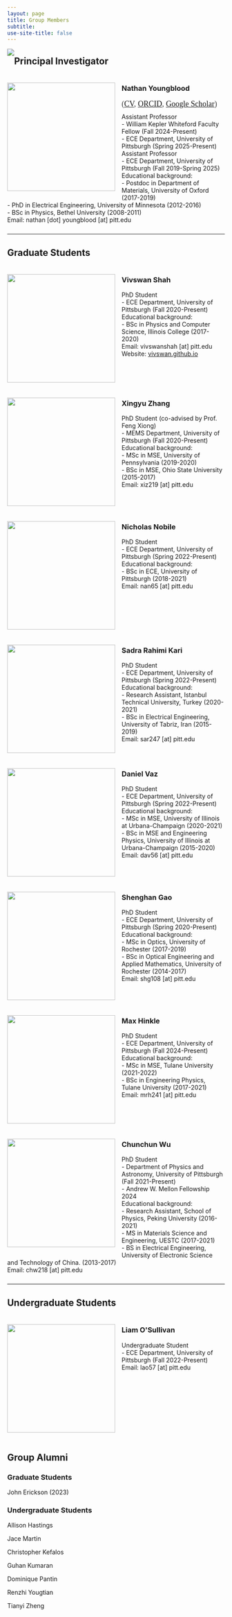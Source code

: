 ```yaml
---
layout: page
title: Group Members
subtitle: 
use-site-title: false
---
```


<img style="float: left; margin: 0px 0px 10px 0px" src="/img/group_pic.jpg"/>

<h2>Principal Investigator</h2>
<div style="display: inline-block; width: 100%;">
<img style="float: left; margin: 20px 15px 15px 0px" src="/img/members_nathan.jpg" height="250" width="250"/>
<h3>Nathan Youngblood</h3>
<span style="font-family: 'Lora', 'Times New Roman', serif; font-size: 18px; color: #404040;">(<a href="../Youngblood_CV_2024.pdf">CV</a>, <a href="https://orcid.org/0000-0003-2552-9376">ORCID</a>, <a href="https://scholar.google.com/citations?user=TFgaqTwAAAAJ&hl=en">Google Scholar</a>)</span>
<p style="margin: 10px 0">
Assistant Professor<br>
 - William Kepler Whiteford Faculty Fellow (Fall 2024-Present)<br>
 - ECE Department, University of Pittsburgh (Spring 2025-Present)<br>
 Assistant Professor<br>
 - ECE Department, University of Pittsburgh (Fall 2019-Spring 2025)<br>
Educational background:<br>
 - Postdoc in Department of Materials, University of Oxford (2017-2019)<br>
 - PhD in Electrical Engineering, University of Minnesota (2012-2016)<br>
 - BSc in Physics, Bethel University (2008-2011)<br>
Email: nathan [dot] youngblood [at] pitt.edu<br>
</p>
</div>

<hr>

<h2>Graduate Students</h2>
<div style="display: inline-block; width: 100%;">
<img style="float: left; margin: 20px 15px 15px 0px" src="/img/members_vivswan.jpg" height="250" width="250"/>
<h3>Vivswan Shah</h3>
<p style="margin: 10px 0">
PhD Student<br>
 - ECE Department, University of Pittsburgh (Fall 2020-Present)<br>
Educational background:<br>
 - BSc in Physics and Computer Science, Illinois College (2017-2020)<br>
Email: vivswanshah [at] pitt.edu<br>
Website: <a href="https://vivswan.github.io">vivswan.github.io</a>
</p>
</div>

<div style="display: inline-block; width: 100%;">
<img style="float: left; margin: 20px 15px 15px 0px" src="/img/members_xingyu.jpg" height="250" width="250"/>
<h3>Xingyu Zhang</h3>
<p style="margin: 10px 0">
PhD Student (co-advised by Prof. Feng Xiong)<br>
 - MEMS Department, University of Pittsburgh (Fall 2020-Present)<br>
Educational background:<br>
 - MSc in MSE, University of Pennsylvania (2019-2020)<br>
 - BSc in MSE, Ohio State University (2015-2017)<br>
Email: xiz219 [at] pitt.edu<br>
</p>
</div>

<div style="display: inline-block; width: 100%;">
<img style="float: left; margin: 20px 15px 15px 0px" src="/img/members_nic.jpg" height="250" width="250"/>
<h3>Nicholas Nobile</h3>
<p style="margin: 10px 0">
PhD Student<br>
 - ECE Department, University of Pittsburgh (Spring 2022-Present)<br>
Educational background:<br>
 - BSc in ECE, University of Pittsburgh (2018-2021)<br>
Email: nan65 [at] pitt.edu<br>
</p>
</div>

<div style="display: inline-block; width: 100%;">
<img style="float: left; margin: 20px 15px 15px 0px" src="/img/members_sadra.jpg" height="250" width="250"/>
<h3>Sadra Rahimi Kari</h3>
<p style="margin: 10px 0">
PhD Student<br>
 - ECE Department, University of Pittsburgh (Spring 2022-Present)<br>
Educational background:<br>
 - Research Assistant, Istanbul Technical University, Turkey (2020-2021)<br>
 - BSc in Electrical Engineering, University of Tabriz, Iran (2015-2019)<br>
Email: sar247 [at] pitt.edu<br>
</p>
</div>

<div style="display: inline-block; width: 100%;">
<img style="float: left; margin: 20px 15px 15px 0px" src="/img/members_daniel.jpg" height="250" width="250"/>
<h3>Daniel Vaz</h3>
<p style="margin: 10px 0">
PhD Student<br>
 - ECE Department, University of Pittsburgh (Spring 2022-Present)<br>
Educational background:<br>
 - MSc in MSE, University of Illinois at Urbana-Champaign (2020-2021)<br>
 - BSc in MSE and Engineering Physics, University of Illinois at Urbana-Champaign (2015-2020)<br>
Email: dav56 [at] pitt.edu<br>
</p>
</div>

<div style="display: inline-block; width: 100%;">
<img style="float: left; margin: 20px 15px 15px 0px" src="/img/members_shenghan.jpg" height="250" width="250"/>
<h3>Shenghan Gao</h3>
<p style="margin: 10px 0">
PhD Student<br>
 - ECE Department, University of Pittsburgh (Spring 2020-Present)<br>
Educational background:<br>
 - MSc in Optics, University of Rochester (2017-2019)<br>
 - BSc in Optical Engineering and Applied Mathematics, University of Rochester (2014-2017)<br>
Email: shg108 [at] pitt.edu<br>
</p>
</div>

<div style="display: inline-block; width: 100%;">
<img style="float: left; margin: 20px 15px 15px 0px" src="/img/members_max.png" height="250" width="250"/>
<h3>Max Hinkle</h3>
<p style="margin: 10px 0">
PhD Student<br>
 - ECE Department, University of Pittsburgh (Fall 2024-Present)<br>
Educational background:<br>
 - MSc in MSE, Tulane University (2021-2022)<br>
 - BSc in Engineering Physics, Tulane University (2017-2021)<br>
Email: mrh241 [at] pitt.edu<br>
</p>
</div>

<div style="display: inline-block; width: 100%;">
<img style="float: left; margin: 20px 15px 15px 0px" src="/img/members_chunchun.jpg" height="250" width="250"/>
<h3>Chunchun Wu</h3>
<p style="margin: 10px 0">
PhD Student<br>
 - Department of Physics and Astronomy, University of Pittsburgh (Fall 2021-Present)<br>
 - Andrew W. Mellon Fellowship 2024<br>
Educational background:<br>
 - Research Assistant, School of Physics, Peking University (2016-2021)<br>
 - MS in Materials Science and Engineering, UESTC (2017-2021)<br>
 - BS in Electrical Engineering, University of Electronic Science and Technology of China. (2013-2017)<br>
Email: chw218 [at] pitt.edu<br>
</p>
</div>

<hr>

<h2>Undergraduate Students</h2>
<div style="display: inline-block; width: 100%;">
<img style="float: left; margin: 20px 15px 15px 0px" src="/img/members_liam.jpg" height="250" width="250"/>
<h3>Liam O'Sullivan</h3>
<p style="margin: 10px 0">
Undergraduate Student<br>
 - ECE Department, University of Pittsburgh (Fall 2022-Present)<br>
Email: lao57 [at] pitt.edu<br>
</p>
</div>

<h2>Group Alumni</h2>
<h3>Graduate Students</h3>
<p>John Erickson (2023)</p>

<h3>Undergraduate Students</h3>
<p>Allison Hastings</p>
<p>Jace Martin</p>
<p>Christopher Kefalos</p>
<p>Guhan Kumaran</p>
<p>Dominique Pantin</p>
<p>Renzhi Yougtian</p>
<p>Tianyi Zheng</p>